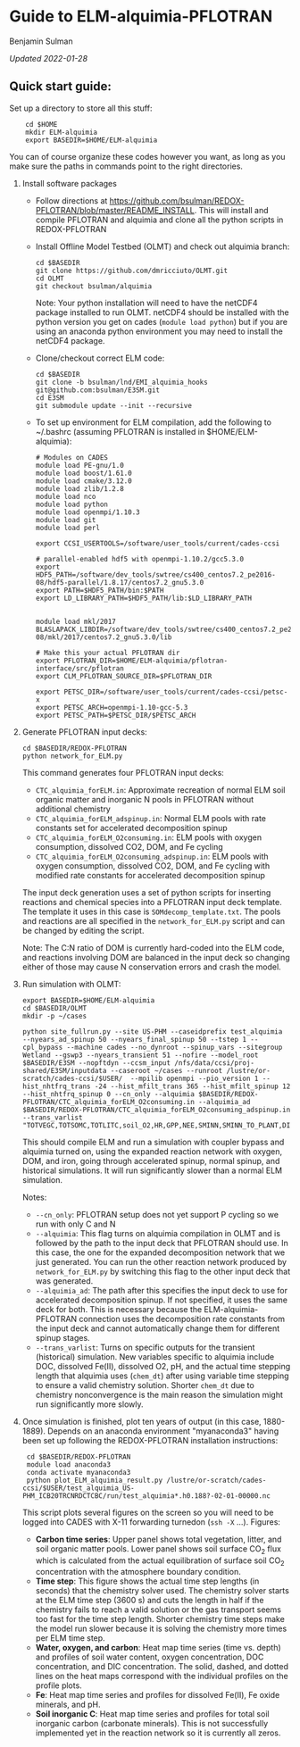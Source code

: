 # Guide to ELM-alquimia-PFLOTRAN

Benjamin Sulman

_Updated 2022-01-28_

## Quick start guide:
Set up a directory to store all this stuff:

        cd $HOME
        mkdir ELM-alquimia
        export BASEDIR=$HOME/ELM-alquimia

You can of course organize these codes however you want, as long as you make sure the paths in commands point to the right directories.

1.	Install software packages
    
    *	Follow directions at https://github.com/bsulman/REDOX-PFLOTRAN/blob/master/README_INSTALL. This will install and compile PFLOTRAN and alquimia and clone all the python scripts in REDOX-PFLOTRAN
    
    *	Install Offline Model Testbed (OLMT) and check out alquimia branch:

            cd $BASEDIR
            git clone https://github.com/dmricciuto/OLMT.git
            cd OLMT
            git checkout bsulman/alquimia

        Note: Your python installation will need to have the netCDF4 package installed to run OLMT. netCDF4 should be installed with the python version you get on cades (`module load python`) but if you are using an anaconda python environment you may need to install the netCDF4 package.
    
    *	Clone/checkout correct ELM code:

            cd $BASEDIR
            git clone -b bsulman/lnd/EMI_alquimia_hooks git@github.com:bsulman/E3SM.git
            cd E3SM
            git submodule update --init --recursive

    *	To set up environment for ELM compilation, add the following to ~/.bashrc (assuming PFLOTRAN is installed in $HOME/ELM-alquimia):

            # Modules on CADES
            module load PE-gnu/1.0
            module load boost/1.61.0
            module load cmake/3.12.0
            module load zlib/1.2.8
            module load nco
            module load python
            module load openmpi/1.10.3
            module load git
            module load perl

            export CCSI_USERTOOLS=/software/user_tools/current/cades-ccsi
            
            # parallel-enabled hdf5 with openmpi-1.10.2/gcc5.3.0
            export HDF5_PATH=/software/dev_tools/swtree/cs400_centos7.2_pe2016-08/hdf5-parallel/1.8.17/centos7.2_gnu5.3.0
            export PATH=$HDF5_PATH/bin:$PATH
            export LD_LIBRARY_PATH=$HDF5_PATH/lib:$LD_LIBRARY_PATH
            
            
            module load mkl/2017
            BLASLAPACK_LIBDIR=/software/dev_tools/swtree/cs400_centos7.2_pe2016-08/mkl/2017/centos7.2_gnu5.3.0/lib

            # Make this your actual PFLOTRAN dir
            export PFLOTRAN_DIR=$HOME/ELM-alquimia/pflotran-interface/src/pflotran
            export CLM_PFLOTRAN_SOURCE_DIR=$PFLOTRAN_DIR

            export PETSC_DIR=/software/user_tools/current/cades-ccsi/petsc-x
            export PETSC_ARCH=openmpi-1.10-gcc-5.3
            export PETSC_PATH=$PETSC_DIR/$PETSC_ARCH

2.	Generate PFLOTRAN input decks:

        cd $BASEDIR/REDOX-PFLOTRAN
        python network_for_ELM.py

    This command generates four PFLOTRAN input decks:
    * `CTC_alquimia_forELM.in`: Approximate recreation of normal ELM soil organic matter and inorganic N pools in PFLOTRAN without additional chemistry
    * `CTC_alquimia_forELM_adspinup.in`: Normal ELM pools with rate constants set for accelerated decomposition spinup
    * `CTC_alquimia_forELM_O2consuming.in`: ELM pools with oxygen consumption, dissolved CO2, DOM, and Fe cycling
    * `CTC_alquimia_forELM_O2consuming_adspinup.in`: ELM pools with oxygen consumption, dissolved CO2, DOM, and Fe cycling with modified rate constants for accelerated decomposition spinup

    The input deck generation uses a set of python scripts for inserting reactions and chemical species into a PFLOTRAN input deck template. The template it uses in this case is `SOMdecomp_template.txt`. The pools and reactions are all specified in the `network_for_ELM.py` script and can be changed by editing the script.

    Note: The C:N ratio of DOM is currently hard-coded into the ELM code, and reactions involving DOM are balanced in the input deck so changing either of those may cause N conservation errors and crash the model.

3.	Run simulation with OLMT:

        export BASEDIR=$HOME/ELM-alquimia
        cd $BASEDIR/OLMT
        mkdir -p ~/cases
        
        python site_fullrun.py --site US-PHM --caseidprefix test_alquimia  --nyears_ad_spinup 50 --nyears_final_spinup 50 --tstep 1 --cpl_bypass --machine cades --no_dynroot --spinup_vars --sitegroup Wetland --gswp3 --nyears_transient 51 --nofire --model_root $BASEDIR/E3SM --nopftdyn --ccsm_input /nfs/data/ccsi/proj-shared/E3SM/inputdata --caseroot ~/cases --runroot /lustre/or-scratch/cades-ccsi/$USER/  --mpilib openmpi --pio_version 1 --hist_nhtfrq_trans -24 --hist_mfilt_trans 365 --hist_mfilt_spinup 12 --hist_nhtfrq_spinup 0 --cn_only --alquimia $BASEDIR/REDOX-PFLOTRAN/CTC_alquimia_forELM_O2consuming.in --alquimia_ad $BASEDIR/REDOX-PFLOTRAN/CTC_alquimia_forELM_O2consuming_adspinup.in --trans_varlist "TOTVEGC,TOTSOMC,TOTLITC,soil_O2,HR,GPP,NEE,SMINN,SMINN_TO_PLANT,DIC_vr,SIC_vr,H2OSOI,watsat,SOIL1C_vr,SOIL2C_vr,SOIL3C_vr,SOIL4C_vr,LITR1C_vr,LITR2C_vr,LITR3C_vr,DOC_vr,soil_Fe2,soil_FeOxide,soil_pH,chem_dt"

    This should compile ELM and run a simulation with coupler bypass and alquimia turned on, using the expanded reaction network with oxygen, DOM, and iron, going through accelerated spinup, normal spinup, and historical simulations. It will run significantly slower than a normal ELM simulation.
    
    Notes:
    * `--cn_only`: PFLOTRAN setup does not yet support P cycling so we run with only C and N
    * `--alquimia`: This flag turns on alquimia compilation in OLMT and is followed by the path to the input deck that PFLOTRAN should use. In this case, the one for the expanded decomposition network that we just generated. You can run the other reaction network produced by `network_for_ELM.py` by switching this flag to the other input deck that was generated.
    * `--alquimia_ad`: The path after this specifies the input deck to use for accelerated decomposition spinup. If not specified, it uses the same deck for both. This is necessary because the ELM-alquimia-PFLOTRAN connection uses the decomposition rate constants from the input deck and cannot automatically change them for different spinup stages.
    * `--trans_varlist`: Turns on specific outputs for the transient (historical) simulation. New variables specific to alquimia include DOC, dissolved Fe(II), dissolved O2, pH, and the actual time stepping length that alquimia uses (`chem_dt`) after using variable time stepping to ensure a valid chemistry solution. Shorter `chem_dt` due to chemistry nonconvergence is the main reason the simulation might run significantly more slowly.

4. Once simulation is finished, plot ten years of output (in this case, 1880-1889). Depends on an anaconda environment "myanaconda3" having been set up following the REDOX-PFLOTRAN installation instructions:

        cd $BASEDIR/REDOX-PFLOTRAN
        module load anaconda3
        conda activate myanaconda3
        python plot_ELM_alquimia_result.py /lustre/or-scratch/cades-ccsi/$USER/test_alquimia_US-PHM_ICB20TRCNRDCTCBC/run/test_alquimia*.h0.188?-02-01-00000.nc

    This script plots several figures on the screen so you will need to be logged into CADES with X-11 forwarding turnedon (`ssh -X` ...).
    Figures:
    * **Carbon time series**: Upper panel shows total vegetation, litter, and soil organic matter pools. Lower panel shows soil surface CO<sub>2</sub> flux which is calculated from the actual equilibration of surface soil CO<sub>2</sub> concentration with the atmosphere boundary condition.
    * **Time step**: This figure shows the actual time step lengths (in seconds) that the chemistry solver used. The chemistry solver starts at the ELM time step (3600 s) and cuts the length in half if the chemistry fails to reach a valid solution or the gas transport seems too fast for the time step length. Shorter chemistry time steps make the model run slower because it is solving the chemistry more times per ELM time step.
    * **Water, oxygen, and carbon**: Heat map time series (time vs. depth) and profiles of soil water content, oxygen concentration, DOC concentration, and DIC concentration. The solid, dashed, and dotted lines on the heat maps correspond with the individual profiles on the profile plots.
    * **Fe**: Heat map time series and profiles for dissolved Fe(II), Fe oxide minerals, and pH.
    * **Soil inorganic C**: Heat map time series and profiles for total soil inorganic carbon (carbonate minerals). This is not successfully implemented yet in the reaction network so it is currently all zeros.

